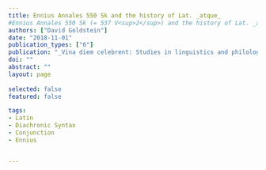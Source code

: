 ```yaml
---
title: Ennius Annales 550 Sk and the history of Lat. _atque_
#Ennius Annales 550 Sk (= 537 V<sup>2</sup>) and the history of Lat. _atque_
authors: ["David Goldstein"]
date: "2018-11-01"
publication_types: ["6"]
publication: "_Vina diem celebrent: Studies in linguistics and philology in honor of Brent Vine_"
doi: ""
abstract: ""
layout: page
 
selected: false
featured: false

tags:
- Latin
- Diachronic Syntax
- Conjunction
- Ennius


---
```



